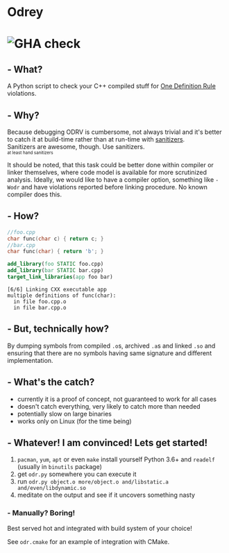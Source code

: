 # Odrey
![GHA check](https://github.com/Artalus/odrey/workflows/Test%20ODR/badge.svg)
===

## - What?
A Python script to check your C++ compiled stuff for [One Definition Rule](https://en.cppreference.com/w/cpp/language/definition) violations.

## - Why?
Because debugging ODRV is cumbersome, not always trivial and it's better to catch it at build-time rather than at run-time with [sanitizers](https://github.com/google/sanitizers/wiki/AddressSanitizerOneDefinitionRuleViolation).
<br>Sanitizers are awesome, though. Use sanitizers.
<br><sub><sup>at least hand sanitizers</sup></sub>

It should be noted, that this task could be better done within compiler or linker themselves, where code model is available for more scrutinized analysis.
Ideally, we would like to have a compiler option, something like `-Wodr` and have violations reported before linking procedure. No known compiler does this.

## - How?
```c++
//foo.cpp
char func(char c) { return c; }
//bar.cpp
char func(char) { return 'b'; }
```
```cmake
add_library(foo STATIC foo.cpp)
add_library(bar STATIC bar.cpp)
target_link_libraries(app foo bar)
```
```
[6/6] Linking CXX executable app
multiple definitions of func(char):
  in file foo.cpp.o
  in file bar.cpp.o
```

## - But, technically how?
By dumping symbols from compiled `.o`s, archived `.a`s and linked `.so` and ensuring that there are no symbols having same signature and different implementation.

## - What's the catch?
- currently it is a proof of concept, not guaranteed to work for all cases
- doesn't catch everything, very likely to catch more than needed
- potentially slow on large binaries
- works only on Linux (for the time being)

## - Whatever! I am convinced! Lets get started!
1. `pacman`, `yum`, `apt` or even `make` install yourself Python 3.6+ and `readelf` (usually in `binutils` package)
1. get `odr.py` somewhere you can execute it
1. run `odr.py object.o more/object.o and/libstatic.a and/even/libdynamic.so`
1. meditate on the output and see if it uncovers something nasty

### - Manually? Boring!
Best served hot and integrated with build system of your choice!

See `odr.cmake` for an example of integration with CMake.
